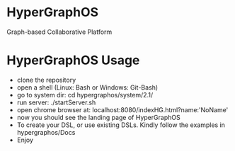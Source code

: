 # HyperGraphOS
Graph-based Collaborative Platform

# HyperGraphOS Usage
- clone the repository
- open a shell (Linux: Bash or Windows: Git-Bash)
- go to system dir: cd hypergraphos/system/2.1/
- run server: ./startServer.sh
- open chrome browser at: localhost:8080/indexHG.html?name:'NoName'
- now you should see the landing page of HyperGraphOS
- To create your DSL, or use existing DSLs. Kindly follow the examples in hypergraphos/Docs
- Enjoy
